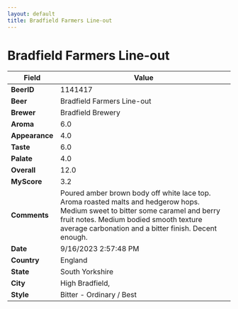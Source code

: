 ```yaml
---
layout: default
title: Bradfield Farmers Line-out
---
```


# Bradfield Farmers Line-out

| Field         | Value     |
|---------------|-----------|
| **BeerID** | 1141417 |
| **Beer** | Bradfield Farmers Line-out |
| **Brewer** | Bradfield Brewery |
| **Aroma** | 6.0 |
| **Appearance** | 4.0 |
| **Taste** | 6.0 |
| **Palate** | 4.0 |
| **Overall** | 12.0 |
| **MyScore** | 3.2 |
| **Comments** | Poured amber brown body off white lace top. Aroma roasted malts and hedgerow hops. Medium sweet to bitter some caramel and berry fruit notes. Medium bodied smooth texture average carbonation and a bitter finish. Decent enough. |
| **Date** | 9/16/2023 2:57:48 PM |
| **Country** | England |
| **State** | South Yorkshire |
| **City** | High Bradfield, |
| **Style** | Bitter - Ordinary / Best |
